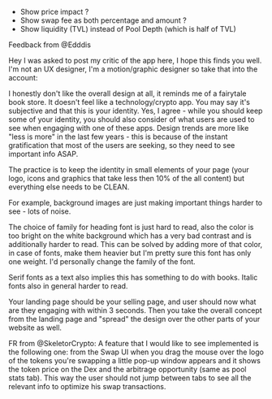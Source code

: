 * Show price impact ?
* Show swap fee as both percentage and amount ? 
* Show liquidity (TVL) instead of Pool Depth (which is half of TVL)


Feedback from @Edddis 

Hey I was asked to post my critic of the app here, I hope this finds you well. I'm not an UX designer, I'm a motion/graphic designer so take that into the account:

I honestly don't like the overall design at all, it reminds me of a fairytale book store. It doesn't feel like a technology/crypto app. You may say it's subjective and that this is your identity. Yes, I agree - while you should keep some of your identity, you should also consider of what users are used to see when engaging with one of these apps. Design trends are more like "less is more" in the last few years - this is because of the instant gratification that most of the users are seeking, so they need to see important info ASAP. 

The practice is to keep the identity in small elements of your page (your logo, icons and graphics that take less then 10% of the all content) but everything else needs to be CLEAN.

For example, background images are just making important things harder to see - lots of noise. 

The choice of family for heading font is just hard to read, also the color is too bright on the white background which has a very bad contrast and is additionally harder to read. This can be solved by adding more of that color, in case of fonts, make them heavier but I'm pretty sure this font has only one weight. I'd personally change the family of the font.

Serif fonts as a text also implies this has something to do with books. Italic fonts also in general harder to read.

Your landing page should be your selling page, and user should now what are they engaging with within 3 seconds. Then you take the overall concept from the landing page and "spread" the design over the other parts of your website as well. 


FR from @SkeletorCrypto: 
A feature that I would like to see implemented is the following one: from the Swap UI when you drag the mouse over the logo of the tokens you're swapping a little pop-up window appears and it shows the token price on the Dex and the arbitrage opportunity (same as pool stats tab). This way the user should not jump between tabs to see all the relevant info to optimize his swap transactions. 

